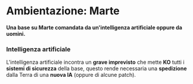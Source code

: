 
# Ambientazione: Marte  
**Una base su Marte comandata da un'intelligenza artificiale oppure da uomini.**  
### Intelligenza artificiale 
L'intelligenza artificiale incontra un **grave imprevisto** che mette **KO** tutti i **sistemi di sicurezza** della base, questo rende necessaria una **spedizione** dalla Terra di una **nuova IA** (oppure di alcune patch).
